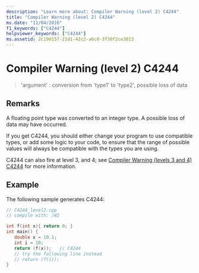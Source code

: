 ```yaml
---
description: "Learn more about: Compiler Warning (level 2) C4244"
title: "Compiler Warning (level 2) C4244"
ms.date: "11/04/2016"
f1_keywords: ["C4244"]
helpviewer_keywords: ["C4244"]
ms.assetid: 2c19d157-21d1-42c2-a6c0-3f30f2ce3813
---
```

# Compiler Warning (level 2) C4244

> 'argument' : conversion from 'type1' to 'type2', possible loss of data

## Remarks

A floating point type was converted to an integer type.  A possible loss of data may have occurred.

If you get C4244, you should either change your program to use compatible types, or add some logic to your code, to ensure that the range of possible values will always be compatible with the types you are using.

C4244 can also fire at level 3, and 4; see [Compiler Warning (levels 3 and 4) C4244](../../error-messages/compiler-warnings/compiler-warning-levels-3-and-4-c4244.md) for more information.

## Example

The following sample generates C4244:

```cpp
// C4244_level2.cpp
// compile with: /W2

int f(int x){ return 0; }
int main() {
   double x = 10.1;
   int i = 10;
   return (f(x));   // C4244
   // try the following line instead
   // return (f(i));
}
```
